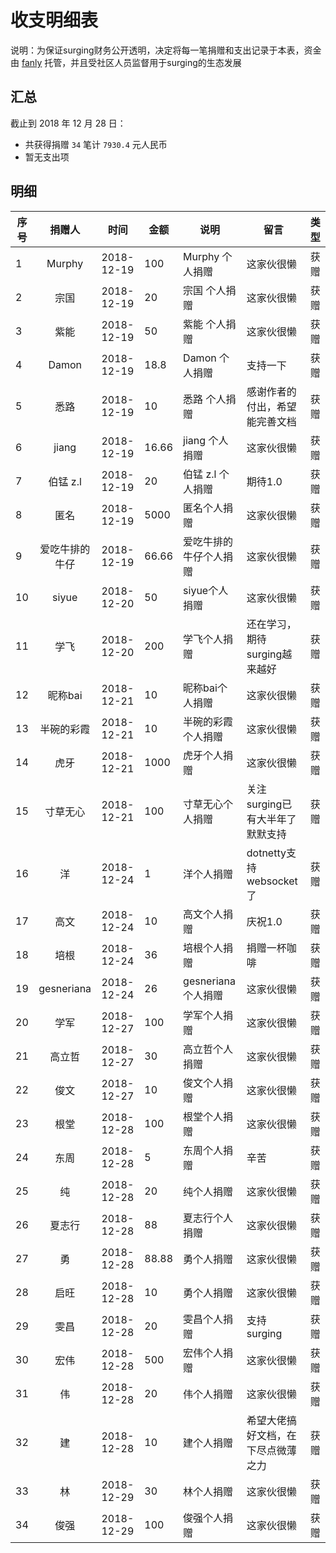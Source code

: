 # 收支明细表

说明：为保证surging财务公开透明，决定将每一笔捐赠和支出记录于本表，资金由 [fanly](https://github.com/fanliang11) 托管，并且受社区人员监督用于surging的生态发展


## 汇总

截止到 2018 年 12 月 28 日：
+ 共获得捐赠 `34` 笔计 `7930.4` 元人民币
+ 暂无支出项

## 明细

| 序号       | 捐赠人       | 时间        |    金额            | 说明               | 留言              | 类型 |
|------------|:------------:|-------------|--------------------|-------------------|--------------------|-----|
| 1 | Murphy | 2018-12-19 | 100      | Murphy 个人捐赠   |   这家伙很懒       |获赠 |
| 2 | 宗国   | 2018-12-19 | 20       | 宗国 个人捐赠     |   这家伙很懒       |获赠 |
| 3 | 紫能   | 2018-12-19 | 50       | 紫能 个人捐赠    |   这家伙很懒       |获赠 |
| 4 | Damon  | 2018-12-19 | 18.8     | Damon 个人捐赠    |   支持一下      |获赠 |
| 5 | 悉路  | 2018-12-19 | 10        | 悉路 个人捐赠    | 感谢作者的付出，希望能完善文档 |获赠 |
| 6 | jiang  | 2018-12-19 | 16.66      | jiang 个人捐赠    | 这家伙很懒  |获赠 |
| 7 |  伯锰 z.l  | 2018-12-19 | 20     | 伯锰 z.l  个人捐赠    | 期待1.0  |获赠 |
| 8 |  匿名 | 2018-12-19 | 5000    | 匿名个人捐赠    |  这家伙很懒  |获赠 |
| 9 |  爱吃牛排的牛仔 | 2018-12-19 | 66.66   |  爱吃牛排的牛仔个人捐赠    | 这家伙很懒     |获赠 |
| 10 |  siyue | 2018-12-20 | 50  |  siyue个人捐赠    | 这家伙很懒     |获赠 |
| 11 |  学飞 | 2018-12-20 | 200  |  学飞个人捐赠    |  还在学习，期待surging越来越好  |获赠 |
| 12 |  昵称bai | 2018-12-21 | 10  |  昵称bai个人捐赠    | 这家伙很懒 |获赠 |
| 13 |  半碗的彩霞 | 2018-12-21 | 10  | 半碗的彩霞个人捐赠    | 这家伙很懒 |获赠 |
| 14 |  虎牙 | 2018-12-21 | 1000  | 虎牙个人捐赠    | 这家伙很懒 |获赠 |
| 15 |  寸草无心 | 2018-12-21 | 100  | 寸草无心个人捐赠    | 关注surging已有大半年了 默默支持 |获赠 |
| 16 |  洋 | 2018-12-24 | 1  | 洋个人捐赠    | dotnetty支持websocket了 |获赠 |
| 17 |  高文 | 2018-12-24 | 10  | 高文个人捐赠    | 庆祝1.0 |获赠 |
| 18 |  培根 | 2018-12-24 | 36 | 培根个人捐赠    | 捐赠一杯咖啡 |获赠 |
| 19 |  gesneriana | 2018-12-24 | 26 | gesneriana个人捐赠    | 这家伙很懒 |获赠 |
| 20 |  学军 | 2018-12-27 | 100 | 学军个人捐赠    | 这家伙很懒  |获赠 |
| 21 |  高立哲 | 2018-12-27 | 30 | 高立哲个人捐赠    | 这家伙很懒  |获赠 |
| 22 |  俊文 | 2018-12-27 | 10 | 俊文个人捐赠    | 这家伙很懒  |获赠 |
| 23 |  根堂 | 2018-12-28 | 100 | 根堂个人捐赠    | 这家伙很懒  |获赠 |
| 24 |  东周 | 2018-12-28 | 5 | 东周个人捐赠    | 辛苦  |获赠 |
| 25 |  纯 | 2018-12-28 | 20 | 纯个人捐赠    | 这家伙很懒  |获赠 |
| 26 |  夏志行 | 2018-12-28 | 88 | 夏志行个人捐赠    | 这家伙很懒  |获赠 |
| 27 |  勇 | 2018-12-28 | 88.88 | 勇个人捐赠    | 这家伙很懒  |获赠 |
| 28 |  启旺 | 2018-12-28 | 10 | 勇个人捐赠    | 这家伙很懒  |获赠 |
| 29 |  雯昌 | 2018-12-28 | 20 | 雯昌个人捐赠    | 支持surging  |获赠 |
| 30 |  宏伟 | 2018-12-28 | 500 | 宏伟个人捐赠    | 这家伙很懒   |获赠 |
| 31 |  伟 | 2018-12-28 | 20 | 伟个人捐赠    | 这家伙很懒   |获赠 |
| 32 |  建 | 2018-12-28 | 10 |建个人捐赠    | 希望大佬搞好文档，在下尽点微薄之力   |获赠 |
| 33 |  林 | 2018-12-29 | 30 |林个人捐赠    | 这家伙很懒   |获赠 |
| 34 |  俊强 | 2018-12-29 | 100 | 俊强个人捐赠    | 这家伙很懒   |获赠 |

